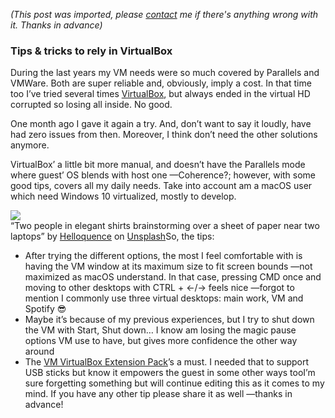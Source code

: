 *(This post was imported, please [contact](#/contact) me if there's anything wrong with it. Thanks in advance)*

### Tips & tricks to rely in VirtualBox

During the last years my VM needs were so much covered by Parallels and VMWare. Both are super reliable and, obviously, imply a cost. In that time too I’ve tried several times [VirtualBox](https://www.virtualbox.org), but always ended in the virtual HD corrupted so losing all inside. No good.

One month ago I gave it again a try. And, don’t want to say it loudly, have had zero issues from then. Moreover, I think don’t need the other solutions anymore.

VirtualBox’ a little bit more manual, and doesn’t have the Parallels mode where guest’ OS blends with host one —Coherence?; however, with some good tips, covers all my daily needs. Take into account am a macOS user which need Windows 10 virtualized, mostly to develop.

![](https://cdn-images-1.medium.com/max/800/0*bLpady9U79BnuGYf.)  
“Two people in elegant shirts brainstorming over a sheet of paper near two laptops” by [Helloquence](https://unsplash.com/@helloquence?utm_source=medium&amp;utm_medium=referral) on [Unsplash](https://unsplash.com?utm_source=medium&amp;utm_medium=referral)So, the tips:


  * After trying the different options, the most I feel comfortable with is having the VM window at its maximum size to fit screen bounds —not maximized as macOS understand. In that case, pressing CMD once and moving to other desktops with CTRL + ←/→ feels nice —forgot to mention I commonly use three virtual desktops: main work, VM and Spotify 😎
  * Maybe it’s because of my previous experiences, but I try to shut down the VM with Start, Shut down… I know am losing the magic pause options VM use to have, but gives more confidence the other way around
  * The [VM VirtualBox Extension Pack](https://www.virtualbox.org/wiki/Downloads)’s a must. I needed that to support USB sticks but know it empowers the guest in some other ways tooI’m sure forgetting something but will continue editing this as it comes to my mind. If you have any other tip please share it as well —thanks in advance!